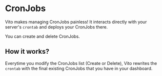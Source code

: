 # CronJobs

Vito makes managing CronJobs painless! It interacts directly with your server's `crontab` and deploys your CronJobs there.

You can create and delete CronJobs.

## How it works?

Everytime you modify the CronJobs list (Create or Delete), Vito rewrites the `crontab` with the final existing CronJobs that you have in your dashboard.